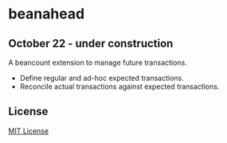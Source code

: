 # beanahead

<!-- TODO INCLUDE BADGES
[![PyPI](https://img.shields.io/pypi/v/beanahead)](https://pypi.org/project/beanahead/) ![Python Support](https://img.shields.io/pypi/pyversions/beanahead) [![Code style: black](https://img.shields.io/badge/code%20style-black-000000.svg)](https://github.com/psf/black)
-->

## October 22 - under construction

A beancount extension to manage future transactions.
- Define regular and ad-hoc expected transactions.
- Reconcile actual transactions against expected transactions.

## License

[MIT License](https://github.com/maread99/beanahead/blob/master/LICENSE.txt)
